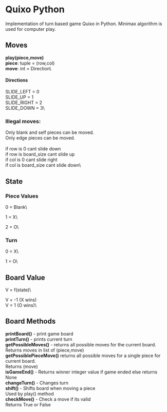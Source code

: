 
# Quixo Python

Implementation of turn based game Quixo in Python. Minimax algorithm is used for computer play.

## Moves

**play(piece,move)**\
**piece**: tuple = (row,col)\
**move**: int = Direction\

  #### Directions
  SLIDE_LEFT = 0\
  SLIDE_UP = 1\
  SLIDE_RIGHT = 2\
  SLIDE_DOWN = 3\
  
### Illegal moves:

Only blank and self pieces can be moved.\
Only edge pieces can be moved.\
<br>
if row is 0 cant slide down\
if row is board_size cant slide up\
if col is 0 cant slide right\
if col is board_size cant slide down\

## State

### Piece Values

0 = Blank\

1 = X\

2 = O\

### Turn

0 = X\

1 = O\ 

## Board Value

V = f(state)\

V = -1 (X wins)\
V = 1 (O wins)\

## Board Methods

**printBoard()** - print game board\
**printTurn()** - prints current turn\
**getPossibleMoves()** - returns all possible moves for the current board.\
Returns moves in list of (piece,move)\
**getPossiblePieceMove()** returns all possible moves for a single piece for current board.\
Returns (move)\
**isGameEnd()** - Returns winner integer value if game ended else returns None\
**changeTurn()** - Changes turn\
**shift()** - Shifts board when moving a piece\
Used by play() method\
**checkMove()** - Check a move if its valid\
Returns True or False

